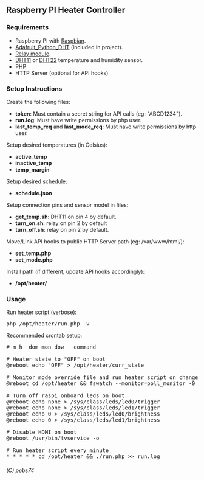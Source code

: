 ## Raspberry PI Heater Controller

### Requirements

- Raspberry PI with [Raspbian](https://www.raspberrypi.org/downloads/raspbian/).
- [Adafruit_Python_DHT](https://github.com/adafruit/Adafruit_Python_DHT) (included in project).
- [Relay module](https://www.amazon.com/-/es/jbtek-canales-Module-Arduino-Raspberry/dp/B00KTEN3TM/ref=sr_1_6).
- [DHT11](https://www.amazon.com/-/es/hiletgo-temperatura-humedad-Arduino-2560-AVR/dp/B01DKC2GQ0/ref=sr_1_4) or [DHT22](https://www.amazon.com/-/es/AM2302-Digital-temperatura-SHT11-SHT15-para-electr%C3%B3nico-pr%C3%A1ctica/dp/B0795F19W6/ref=sr_1_4?__mk_es_US=%C3%85M%C3%85%C5%BD%C3%95%C3%91&keywords=dht22&qid=1577780099&sr=8-4) temperature and humidity sensor.
- PHP
- HTTP Server (optional for API hooks)

### Setup Instructions

Create the following files:

- **token**: Must contain a secret string for API calls (eg: "ABCD1234").
- **run.log**: Must have write permissions by php user.
- **last_temp_req** and **last_mode_req**: Must have write permissions by http user.
 
Setup desired temperatures (in Celsius):

 - **active_temp**
 - **inactive_temp**
 - **temp_margin**

Setup desired schedule:

 - **schedule.json**
 
Setup connection pins and sensor model in files:

 - **get_temp.sh**: DHT11 on pin 4 by default.
 - **turn_on.sh**: relay on pin 2 by default
 - **turn_off.sh**: relay on pin 2 by default.

Move/Link API hooks to public HTTP Server path (eg: /var/www/html/):

 - **set_temp.php**
 - **set_mode.php**
 
Install path (if different, update API hooks accordingly):

 - **/opt/heater/**

### Usage

Run heater script (verbose):

<pre>
php /opt/heater/run.php -v
</pre>

Recommended crontab setup:

<pre>
# m h  dom mon dow   command

# Heater state to "OFF" on boot
@reboot echo "OFF" > /opt/heater/curr_state

# Monitor mode override file and run heater script on changes
@reboot cd /opt/heater && fswatch --monitor=poll_monitor -0 mode | xargs -0 -I {} bash -c './run.php >> run.log'

# Turn off raspi onboard leds on boot
@reboot echo none > /sys/class/leds/led0/trigger
@reboot echo none > /sys/class/leds/led1/trigger
@reboot echo 0 > /sys/class/leds/led0/brightness
@reboot echo 0 > /sys/class/leds/led1/brightness

# Disable HDMI on boot
@reboot /usr/bin/tvservice -o

# Run heater script every minute
* * * * * cd /opt/heater && ./run.php >> run.log
</pre>
 
 
###### (C) pebs74
